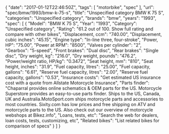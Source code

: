 {
    "date": "2017-01-12T22:46:50Z",
    "tags": [
        "motorbike",
        "spec"
    ],
    "url": "spec\/bmw\/1993\/bmw-k-75-s",
    "title": "Unspecified category BMW K 75 S",
    "categories": "Unspecified category",
    "brands": "bmw",
    "years": "1993",
    "spec": [
        {
            "Model": "BMW K 75 S",
            "Year": "1993",
            "Category": "Unspecified category",
            "Rating": "61.2 out of 100. Show full rating and compare with other bikes",
            "Displacement, ccm": "740.00",
            "Displacement, cubic inches": "45.15",
            "Engine type": "In-line three, four-stroke",
            "Power, HP": "75.00",
            "Power at RPM": "8500",
            "Valves per cylinder": "2",
            "Gearbox": "5-speed",
            "Front brakes": "Dual disc",
            "Rear brakes": "Single disc",
            "Dry weight, kg": "216.0",
            "Dry weight, pounds": "476.2",
            "Power\/weight ratio, HP\/kg": "0.3472",
            "Seat height, mm": "810",
            "Seat height, inches": "31.9",
            "Fuel capacity, litres": "25.00",
            "Fuel capacity, gallons": "6.61",
            "Reserve fuel capacity, litres": "2.00",
            "Reserve fuel capacity, gallons": "0.53",
            "Insurance costs": "Get estimated US insurance cost with a quote from Allstate Motorcycle Insurance",
            "Parts finder": "Chaparral provides online schematics & OEM parts for the US.   Motorcycle Superstore provides an easy-to-use parts finder. Ships to the US, Canada, UK and Australia.MotoSport.com ships motorcycle parts and accessories to most countries.    Sixity.com has low prices and free shipping on ATV and motorcycle parts to the US. Also check out our overview of motorcycle webshops at Bikez.info",
            "Loans, tests, etc": "Search the web for dealers, loan costs, tests, customizing, etc",
            "Related bikes": "List related bikes for comparison of specs"
        }
    ]
}